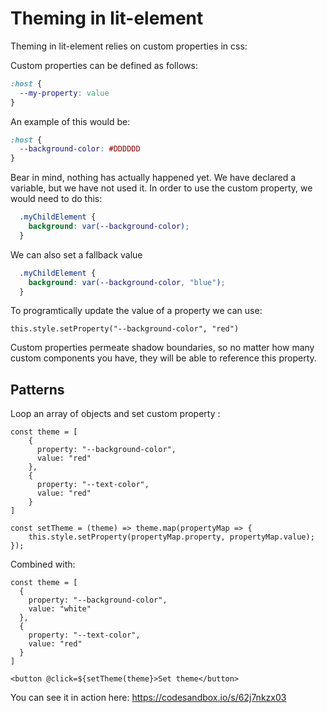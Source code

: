 # Theming in lit-element

Theming in lit-element relies on custom properties in css:

Custom properties can be defined as follows:

```css
:host {
  --my-property: value
}
```

An example of this would be:

```css
:host {
  --background-color: #DDDDDD
}
```

Bear in mind, nothing has actually happened yet. We have declared a variable, but we have not used it. In order to use the custom property, we would need to do this:

```css
  .myChildElement {
    background: var(--background-color);
  }
```

We can also set a fallback value

```css
  .myChildElement {
    background: var(--background-color, "blue");
  }
```

To programtically update the value of a property we can use:
```
this.style.setProperty("--background-color", "red")
```

Custom properties permeate shadow boundaries, so no matter how many custom components you have, they will be able to reference this property.

## Patterns

Loop an array of objects and set custom property
: 
```
const theme = [
    {
      property: "--background-color",
      value: "red"
    },
    {
      property: "--text-color",
      value: "red"
    } 
]
```
```
const setTheme = (theme) => theme.map(propertyMap => {
    this.style.setProperty(propertyMap.property, propertyMap.value);
});
```

Combined with:

```
const theme = [
  {
    property: "--background-color",
    value: "white"
  },
  {
    property: "--text-color",
    value: "red"
  } 
]

<button @click=${setTheme(theme}>Set theme</button>
```

You can see it in action here: https://codesandbox.io/s/62j7nkzx03
